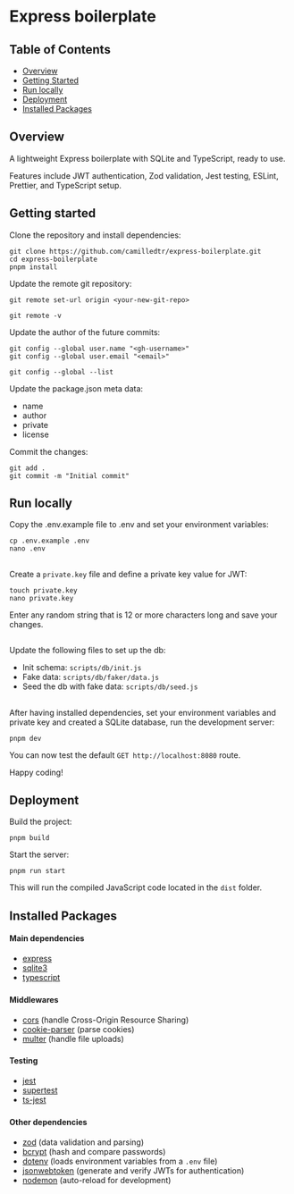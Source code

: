 # Express boilerplate

## Table of Contents

- [Overview](#overview)
- [Getting Started](#getting-started)
- [Run locally](#run-locally)
- [Deployment](#deployment)
- [Installed Packages](#installed-packages)

##

## Overview

A lightweight Express boilerplate with SQLite and TypeScript, ready to use.

Features include JWT authentication, Zod validation, Jest testing, ESLint, Prettier, and TypeScript setup.

##

## Getting started

Clone the repository and install dependencies:

```
git clone https://github.com/camilledtr/express-boilerplate.git
cd express-boilerplate
pnpm install
```

Update the remote git repository:

```
git remote set-url origin <your-new-git-repo>

git remote -v
```

Update the author of the future commits:

```
git config --global user.name "<gh-username>"
git config --global user.email "<email>"

git config --global --list
```

Update the package.json meta data:
- name
- author
- private
- license


Commit the changes:

```
git add .
git commit -m "Initial commit"
```

##

## Run locally

Copy the .env.example file to .env and set your environment variables:

```
cp .env.example .env
nano .env
```
##
Create a `private.key` file and define a private key value for JWT:

```
touch private.key
nano private.key
```

Enter any random string that is 12 or more characters long and save your changes.

##
Update the following files to set up the db:
- Init schema: `scripts/db/init.js`
- Fake data: `scripts/db/faker/data.js`
- Seed the db with fake data: `scripts/db/seed.js`


##
After having installed dependencies, set your environment variables and private key and created a SQLite database, run the development server:

```
pnpm dev
```

You can now test the default `GET http://localhost:8080` route.

Happy coding!

##

## Deployment

Build the project:

```
pnpm build
```

Start the server:

```
pnpm run start
```

This will run the compiled JavaScript code located in the `dist` folder.

##

## Installed Packages

#### Main dependencies

- [express](https://www.npmjs.com/package/express)
- [sqlite3](https://www.npmjs.com/package/sqlite3)
- [typescript](https://www.npmjs.com/package/typescript)

###
#### Middlewares

- [cors]() (handle Cross-Origin Resource Sharing)
- [cookie-parser](https://www.npmjs.com/package/cookie-parser) (parse cookies)
- [multer]() (handle file uploads)

###
#### Testing

- [jest](https://www.npmjs.com/package/jest)
- [supertest](https://www.npmjs.com/package/supertest)
- [ts-jest](https://www.npmjs.com/package/ts-jest)

###
#### Other dependencies

- [zod](https://www.npmjs.com/package/zod) (data validation and parsing)
- [bcrypt](https://www.npmjs.com/package/bcrypt) (hash and compare passwords)
- [dotenv](https://www.npmjs.com/package/dotenv) (loads environment variables from a `.env` file)
- [jsonwebtoken](https://www.npmjs.com/package/jsonwebtoken) (generate and verify JWTs for authentication)
- [nodemon](https://www.npmjs.com/package/nodemon) (auto-reload for development)
